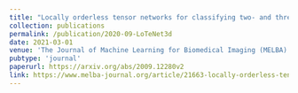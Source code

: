 ```yaml
---
title: "Locally orderless tensor networks for classifying two- and three-dimensional medical images"
collection: publications
permalink: /publication/2020-09-LoTeNet3d
date: 2021-03-01
venue: 'The Journal of Machine Learning for Biomedical Imaging (MELBA)'
pubtype: 'journal'
paperurl: https://arxiv.org/abs/2009.12280v2
link: https://www.melba-journal.org/article/21663-locally-orderless-tensor-networks-for-classifying-two-and-three-dimensional-medical-images
---
```


